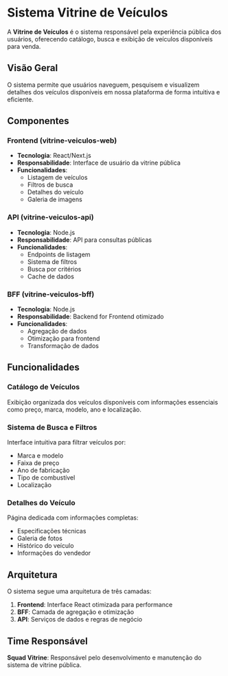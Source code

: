 # Sistema Vitrine de Veículos

A **Vitrine de Veículos** é o sistema responsável pela experiência pública dos usuários, oferecendo catálogo, busca e exibição de veículos disponíveis para venda.

## Visão Geral

O sistema permite que usuários naveguem, pesquisem e visualizem detalhes dos veículos disponíveis em nossa plataforma de forma intuitiva e eficiente.

## Componentes

### Frontend (vitrine-veiculos-web)
- **Tecnologia**: React/Next.js
- **Responsabilidade**: Interface de usuário da vitrine pública
- **Funcionalidades**:
  - Listagem de veículos
  - Filtros de busca
  - Detalhes do veículo
  - Galeria de imagens

### API (vitrine-veiculos-api)  
- **Tecnologia**: Node.js
- **Responsabilidade**: API para consultas públicas  
- **Funcionalidades**:
  - Endpoints de listagem
  - Sistema de filtros
  - Busca por critérios
  - Cache de dados

### BFF (vitrine-veiculos-bff)
- **Tecnologia**: Node.js  
- **Responsabilidade**: Backend for Frontend otimizado
- **Funcionalidades**:
  - Agregação de dados
  - Otimização para frontend
  - Transformação de dados

## Funcionalidades

### Catálogo de Veículos
Exibição organizada dos veículos disponíveis com informações essenciais como preço, marca, modelo, ano e localização.

### Sistema de Busca e Filtros
Interface intuitiva para filtrar veículos por:
- Marca e modelo
- Faixa de preço
- Ano de fabricação
- Tipo de combustível
- Localização

### Detalhes do Veículo
Página dedicada com informações completas:
- Especificações técnicas
- Galeria de fotos
- Histórico do veículo
- Informações do vendedor

## Arquitetura

O sistema segue uma arquitetura de três camadas:

1. **Frontend**: Interface React otimizada para performance
2. **BFF**: Camada de agregação e otimização 
3. **API**: Serviços de dados e regras de negócio

## Time Responsável

**Squad Vitrine**: Responsável pelo desenvolvimento e manutenção do sistema de vitrine pública.